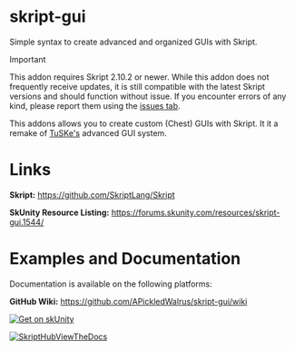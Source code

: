 # skript-gui
Simple syntax to create advanced and organized GUIs with Skript.

> [!IMPORTANT]
> This addon requires Skript 2.10.2 or newer.
> While this addon does not frequently receive updates, it is still compatible with the latest Skript versions and should function without issue.
> If you encounter errors of any kind, please report them using the [issues tab](https://github.com/APickledWalrus/skript-gui/issues).

This addons allows you to create custom (Chest) GUIs with Skript. It it a remake of [TuSKe's](https://github.com/Tuke-Nuke/TuSKe) advanced GUI system.

# Links

**Skript:** https://github.com/SkriptLang/Skript

**SkUnity Resource Listing:** https://forums.skunity.com/resources/skript-gui.1544/

# Examples and Documentation

Documentation is available on the following platforms:

**GitHub Wiki:** https://github.com/APickledWalrus/skript-gui/wiki

[![Get on skUnity](https://docs.skunity.com/skunity/library/Docs/Assets/assets/images/buttons/v2/get-the-syntax-square.png)](https://docs.skunity.com/syntax/search/addon:skript-gui)

[![SkriptHubViewTheDocs](http://skripthub.net/static/addon/ViewTheDocsButton.png)](http://skripthub.net/docs/?addon=skript-gui)
